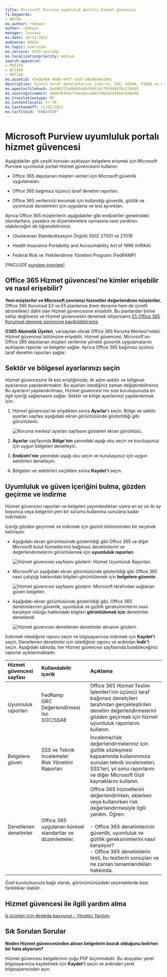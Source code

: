 ```yaml
---
title: Microsoft Purview uyumluluk portalı hizmet güvencesi
f1.keywords:
- NOCSH
ms.author: robmazz
author: robmazz
manager: laurawi
ms.date: 10/31/2022
audience: Admin
ms.topic: overview
ms.service: O365-seccomp
ms.localizationpriority: medium
search.appverid:
- MOE150
- BCS160
- MET150
ms.assetid: 47e8b964-4b09-44f7-a2d7-b8a06e8e389c
description: Üçüncü taraf denetimlerini indirin, ISO, HIPAA, FINRA ve FedRAMP ile uyum sağlamayı ve Office 365 kullandığınızda Microsoft'un müşteri verilerini nasıl güvende tuttuğunu öğrenin.
ms.openlocfilehash: 0ad9d172adb0d9adbf84524c79744d87bc23b9b5
ms.sourcegitcommit: a66b30765efc0ea0eca865f08a62d45047a90246
ms.translationtype: MT
ms.contentlocale: tr-TR
ms.lasthandoff: 11/02/2022
ms.locfileid: "68827978"
---
```

# <a name="service-assurance-in-the-microsoft-purview-compliance-portal"></a>Microsoft Purview uyumluluk portalı hizmet güvencesi

Aşağıdakiler gibi çeşitli konuları açıklayan belgelere erişmek için Microsoft Purview uyumluluk portalı Hizmet güvencesini kullanın:
  
- Office 365 depolanan müşteri verileri için Microsoft güvenlik uygulamaları.

- Office 365 bağımsız üçüncü taraf denetim raporları.

- Office 365 verilerinizi korumak için kullandığı güvenlik, gizlilik ve uyumluluk denetimleri için uygulama ve test ayrıntıları.

Ayrıca Office 365 müşterilerin aşağıdakiler gibi endüstriler genelindeki standartlara, yasalara ve düzenlemelere uymasına nasıl yardımcı olabileceğini de öğrenebilirsiniz:
  
- Uluslararası Standardizasyon Örgütü (ISO) 27001 ve 27018

- Health Insurance Portability and Accountability Act of 1996 (HIPAA)

- Federal Risk ve Yetkilendirme Yönetimi Programı (FedRAMP)

[!INCLUDE [purview-preview](../includes/purview-preview.md)]

## <a name="who-can-access-office-365-service-assurance-and-how"></a>Office 365 Hizmet güvencesi'ne kimler erişebilir ve nasıl erişebilir?

 **Yeni müşteriler ve Microsoft çevrimiçi hizmetler değerlendiren müşteriler**, Office 365 Kurumsal E3 ve E5 planlarına (hem deneme hem de ücretli abonelikler) dahil olan Hizmet güvencesine erişebilir. Bu planlardan birine sahip değilseniz ve Hizmet güvencesini denemek istiyorsanız [E5 Office 365 Kurumsal deneme sürümüne kaydolabilirsiniz](https://go.microsoft.com/fwlink/p/?LinkID=698279).
  
 **O365 Abonelik Üyeleri**, varsayılan olarak Office 365 Koruma Merkezi'ndeki Hizmet güvencesi bölümüne erişebilir. Hizmet güvencesi, Microsoft'un Office 365 depolanan müşteri verilerine yönelik güvenlik uygulamalarını açıklayan raporlar ve belgeler sağlar. Ayrıca Office 365 bağımsız üçüncü taraf denetim raporları sağlar.

## <a name="choose-your-industry-and-regional-settings"></a>Sektör ve bölgesel ayarlarınızı seçin

Hizmet güvencesine ilk kez eriştiğinizde, ilk adım sektör ve bölgesel ayarlarınızı yapılandırmaktır. Bu ayarları istediğiniz zaman değiştirebilirsiniz. Bu ayarların yapılandırılması, Hizmet güvencesi'nin size kuruluşunuzla en ilgili içeriği sağlamasını sağlar. Sektör ve bölge ayarlarınızı yapılandırmak için:
  
1. Hizmet güvencesi'ne erişdikten sonra **Ayarlar'ı** seçin. Bölge ve sektör ayarları sayfası aşağıdaki ekran görüntüsünde gösterildiği gibi görüntülenir.

    ![Koruma merkezi ayarları sayfasını gösteren ekran görüntüsü.](../media/101716e8-9c0a-4839-a2c0-f6aacf64eb9d.png)
  
2. **Ayarlar** sayfasında **Bölge'nin** yanındaki aşağı oku seçin ve kuruluşunuz için uygun bölgeleri denetleyin.

3. **Endüstri'nin** yanındaki aşağı oku seçin ve kuruluşunuz için uygun sektörleri denetleyin.

4. Bölgeleri ve sektörleri seçtikten sonra **Kaydet'i** seçin.

## <a name="find-review-and-download-compliance-and-trust-content"></a>Uyumluluk ve güven içeriğini bulma, gözden geçirme ve indirme

Hizmet güvencesi raporları ve belgeleri yayımlandıktan sonra en az on iki ay boyunca veya belgenin yeni bir sürümü kullanıma sunulana kadar indirilebilir.

İçeriği gözden geçirmek ve indirmek için gezinti bölmesinden bir seçenek belirleyin:
  
- Aşağıdaki ekran görüntüsünde gösterildiği gibi Office 365 ve diğer Microsoft bulut hizmetlerinin bağımsız denetimlerini ve değerlendirmelerini görüntülemek için **uyumluluk raporları**.

    ![Hizmet güvencesi sayfasını gösterir: Hizmet Uyumluluk Raporları.](../media/149f2181-a558-4963-85e5-8d5ebc7cdac8.png)
  
- Microsoft'un aşağıdaki ekran görüntüsünde gösterildiği gibi Office 365 nasıl çalıştığı hakkındaki bilgileri görüntülemek için **belgelere güvenin**.

    ![Hizmet güvencesi sayfasını gösterir: Microsoft tarafından sağlanan güven belgeleri.](../media/5dd4e89a-25a2-45e7-8d6c-a5c5b9237327.png)
  
- Aşağıdaki ekran görüntüsünde gösterildiği gibi, Office 365 denetimlerinin güvenlik, uyumluluk ve gizlilik gereksinimlerini nasıl karşılıyor olduğu hakkındaki bilgileri **görüntülemek için** denetimler denetlendi.

    ![Hizmet güvencesi denetlenen denetimler ekranını gösterir.](../media/4baf252b-603d-45e0-af12-32616154df65.png)
  
İndirmek istediğiniz raporu seçin ve bilgisayarınıza indirmek için **Kaydet'i** seçin. Denetlenen denetimler için istediğiniz raporu ve ardından **İndir'i** seçin. Aşağıdaki tabloda, her Hizmet güvencesi sayfasında bulabileceğiniz raporlar açıklanmaktadır.
  
|**Hizmet güvencesi sayfası**|**Kullanılabilir içerik**|**Açıklama**|
|:-----|:-----|:-----|
|Uyumluluk raporları  <br/> | FedRamp  <br/>  GRC Değerlendirmesi  <br/>  Iso  <br/>  SOC/SSAE  <br/> |Office 365 Hizmet Teslim İşlemleri'nin üçüncü taraf bağımsız denetçileri tarafından gerçekleştirilen denetim değerlendirmelerini gözden geçirmek için hizmet uyumluluk raporlarını kullanın.  <br/> |
|Belgelere güven  <br/> | SSS ve Teknik İncelemeler  <br/>  Risk Yönetimi Raporları  <br/> |İnceleme/risk değerlendirmeleriniz için gizlilik sözleşmesi kapsamında kullanımınıza sunulan teknik incelemeleri, SSS'leri, yıl sonu raporlarını ve diğer Microsoft Gizli kaynaklarını kullanın.  <br/> |
|Denetlenen denetimler  <br/> |Office 365 uygulanan küresel standartlar ve düzenlemeler.  <br/> | Office 365 hizmetlerini değerlendirirken, eklerken veya kullanırken risk değerlendirmesiyle ilgili yardım. Öğren:  <br/> <br/>- Office 365 denetimlerinin güvenlik, uyumluluk ve gizlilik gereksinimlerini nasıl karşılıyor?  <br/>- Office 365 denetimlerin testi, bu testlerin sonuçları ve ne zaman tamamlandıkları hakkında.  <br/> |

Özel kurulumunuza bağlı olarak, görünümünüzdeki seçeneklerde bazı farklılıklar olabilir.

## <a name="get-help-with-service-assurance"></a>Hizmet güvencesi ile ilgili yardım alma

[İş ürünleri için desteğe başvurun - Yönetici Yardımı](../admin/get-help-support.md).
  
## <a name="frequently-asked-questions"></a>Sık Sorulan Sorular

**Neden Hizmet güvencesinden alınan belgelerin bozuk olduğunu belirten bir hata alıyorum?**
  
Hizmet güvencesi belgelerinin çoğu PDF biçimindedir. Bu dosyaları yerel bilgisayarınıza kaydetmek için **Kaydet'i** seçin ve ardından yerel bilgisayarınızdan açın.
